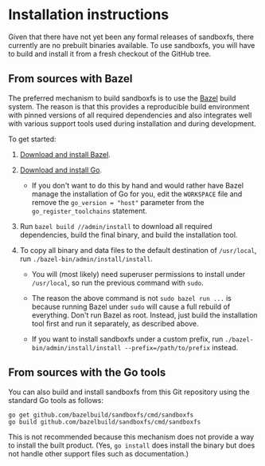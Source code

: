 # Installation instructions

Given that there have not yet been any formal releases of sandboxfs, there
currently are no prebuilt binaries available.  To use sandboxfs, you will
have to build and install it from a fresh checkout of the GitHub tree.

## From sources with Bazel

The preferred mechanism to build sandboxfs is to use the
[Bazel](http://bazel.build) build system.  The reason is that this provides
a reproducible build environment with pinned versions of all required
dependencies and also integrates well with various support tools used
during installation and during development.

To get started:

1.  [Download and install Bazel](https://bazel.build/).

1.  [Download and install Go](https://golang.org/).

    *   If you don't want to do this by hand and would rather have Bazel
        manage the installation of Go for you, edit the `WORKSPACE` file
        and remove the `go_version = "host"` parameter from the
        `go_register_toolchains` statement.

1.  Run `bazel build //admin/install` to download all required dependencies,
    build the final binary, and build the installation tool.

1.  To copy all binary and data files to the default destination of
    `/usr/local`, run `./bazel-bin/admin/install/install`.

    *   You will (most likely) need superuser permissions to install
        under `/usr/local`, so run the previous command with `sudo`.

    *   The reason the above command is not `sudo bazel run ...` is because
        running Bazel under `sudo` will cause a full rebuild of everything.
        Don't run Bazel as root.  Instead, just build the installation tool
        first and run it separately, as described above.

    *   If you want to install sandboxfs under a custom prefix, run
        `./bazel-bin/admin/install/install --prefix=/path/to/prefix`
        instead.

## From sources with the Go tools

You can also build and install sandboxfs from this Git repository using the
standard Go tools as follows:

    go get github.com/bazelbuild/sandboxfs/cmd/sandboxfs
    go build github.com/bazelbuild/sandboxfs/cmd/sandboxfs

This is not recommended because this mechanism does not provide a way to
install the built product.  (Yes, `go install` does install the binary but does
not handle other support files such as documentation.)
